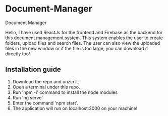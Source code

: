 # Document-Manager
Document Manager

Hello, I have used ReactJs for the frontend and Firebase as the backend for this document management system. This system enables the user to create folders, upload files and search files. The user can also view the uploaded files in the new window or if the file is too large, you can download it directly too! 

<h2> Installation guide </h2>

1. Download the repo and unzip it.
2. Open a terminal under this repo.
3. Run 'npm -i' command to install the node modules
4. Run 'ng serve'
5. Enter the command 'npm start'.
6. The application will run on localhost:3000 on your machine!
